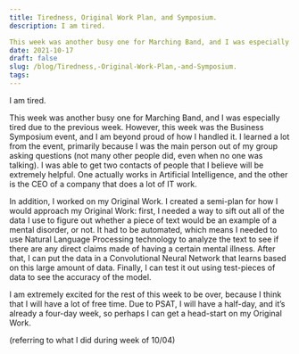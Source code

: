 ```yaml
---
title: Tiredness, Original Work Plan, and Symposium.
description: I am tired.

This week was another busy one for Marching Band, and I was especially tired due to the...
date: 2021-10-17
draft: false
slug: /blog/Tiredness,-Original-Work-Plan,-and-Symposium.
tags: 
---
```

I am tired.

This week was another busy one for Marching Band, and I was especially tired due to the previous week. However, this week was the Business Symposium event, and I am beyond proud of how I handled it. I learned a lot from the event, primarily because I was the main person out of my group asking questions (not many other people did, even when no one was talking). I was able to get two contacts of people that I believe will be extremely helpful. One actually works in Artificial Intelligence, and the other is the CEO of a company that does a lot of IT work. 

In addition, I worked on my Original Work. I created a semi-plan for how I would approach my Original Work: first, I needed a way to sift out all of the data I use to figure out whether a piece of text would be an example of a mental disorder, or not. It had to be automated, which means I needed to use Natural Language Processing technology to analyze the text to see if there are any direct claims made of having a certain mental illness. After that, I can put the data in a Convolutional Neural Network that learns based on this large amount of data. Finally, I can test it out using test-pieces of data to see the accuracy of the model. 

I am extremely excited for the rest of this week to be over, because I think that I will have a lot of free time. Due to PSAT, I will have a half-day, and it’s already a four-day week, so perhaps I can get a head-start on my Original Work.

(referring to what I did during week of 10/04)

